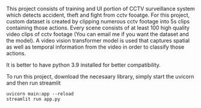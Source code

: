 This project consists of training and UI portion of CCTV surveillance system which detects accident, theft and fight from cctv fooatge. For this project, custom dataset is created by clipping numerous cctv footage into 5s clips containing those actions. Every scene consists of at least 100 high quality video clips of cctv footage (You can email me if you want the dataset and the model). A video vision transformer model is used that captures spatial as well as temporal information from the video in order to classify those actions.

It is better to have python 3.9 installed for better compatibility.

To run this project, download the necesaary library, simply start the uvicorn and then run streamlit
```
uvicorn main:app --reload
streamlit run app.py 
```
